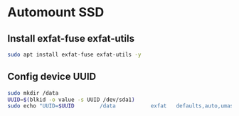 # Automount SSD
## Install exfat-fuse exfat-utils
```sh
sudo apt install exfat-fuse exfat-utils -y
```
## Config device UUID
```sh
sudo mkdir /data
UUID=$(blkid -o value -s UUID /dev/sda1)
sudo echo "UUID=$UUID        /data           exfat   defaults,auto,umask=000,users,rw    0       0" | sudo tee -a /etc/fstab > /dev/null
```

